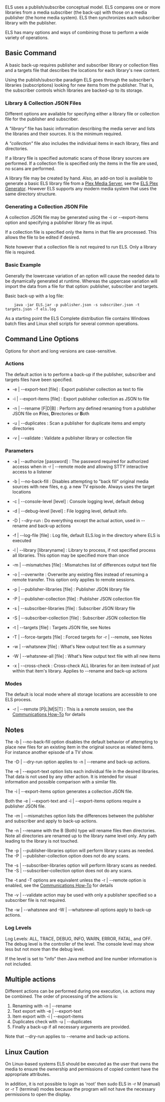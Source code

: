 ELS uses a publish/subscribe conceptual model. ELS compares one or more 
libraries from a media subscriber (the back-up) with those on a media 
publisher (the home media system). ELS then synchronizes each subscriber 
library with the publisher.

ELS has many options and ways of combining those to perform a wide 
variety of operations. 

## Basic Command

A basic back-up requires publisher and subscriber library or collection
files and a targets file that describes the locations for each library's
new content. 

Using the publish/subscribe paradigm ELS goes through the subscriber's 
libraries (subscriptions) looking for new items from the publisher. That 
is, the subscriber controls which libraries are backed-up to its 
storage. 

### Library & Collection JSON Files

Different options are available for specifying either a library file 
or collection file for the publisher and subscriber.

A *"library"* file has basic information describing the media server and 
lists the libraries and their sources. It is the minimum required.

A *"collection"* file also includes the individual items in each library,
files and directories.

If a library file is specified automatic scans of those library sources
are performed. If a collection file is specified only the items in the
file are used, no scans are performed.

A library file may be created by hand. Also, an add-on tool is available 
to generate a basic ELS library file from a [Plex Media 
Server](https://www.plex.tv), see the [ELS Plex 
Generator](https://github.com/GrokSoft/ELS-Plex-Generator). However ELS 
supports any modern media system that uses the same directory structure. 

### Generating a Collection JSON File

A collection JSON file may be generated using the -i or --export-items option
and specifying a publisher library file as input.

If a collection file is specified only the items in that file are processed.
This allows the file to be edited if desired.

Note however that a collection file is not required to run ELS. Only a
library file is required.

### Basic Example

Generally the lowercase variation of an option will cause the needed 
data to be dynamically generated at runtime. Whereas the uppercase 
variation will import the data from a file for that option: publisher,
subscriber and targets.

Basic back-up with a log file:
```
    java -jar ELS.jar -p publisher.json -s subscriber.json -t targets.json -f els.log
```

As a starting point the ELS Complete distribution file contains 
Windows batch files and Linux shell scripts for several common operations.

## Command Line Options

Options for short and long versions are case-sensitive.

### Actions

The default action is to perform a back-up if the publisher, subscriber and targets
files have been specified.

 * -e | --export-text [file] : Export publisher collection as text to file 
 
 * -i | --export-items [file] : Export publisher collection as JSON to file

 * -n | --rename [F|D|B] : Perform any defined renaming from a publisher JSON file 
     on **F**iles, **D**irectories or **B**oth
 
 * -u | --duplicates : Scan a publisher for duplicate items and empty directories
 
 * -v | --validate : Validate a publisher library or collection file
 
### Parameters

 * -a | --authorize [password] : The password required for authorized accesss
      when in -r | --remote mode and allowing STTY interactive access to a listener

 * -b | --no-back-fill : Disables attempting to "back fill" original media sources
     with new files, e.g. a new TV episode. Always uses the target locations

 * -c | --console-level [level] : Console logging level, default debug
 
 * -d | --debug-level [level] : File logging level, default info.
 
 * -D | --dry-run : Do everything except the actual action, used in --rename and
     back-up actions
 
 * -f | --log-file [file] : Log file, default ELS.log in the directory where
      ELS is executed
 
 * -l | --library [libraryname] : Library to process, if not specified process
      all libraries. This option may be specified more than once
 
 * -m | --mismatches [file] : Mismatches list of differences output text file

 * -o | --overwrite : Overwrite any existing files instead of resuming a remote transfer.
      This option only applies to remote sessions.

 * -p | --publisher-libraries [file] : Publisher JSON library file
 
 * -P | --publisher-collection [file] : Publisher JSON collection file

 * -s | --subscriber-libraries [file] : Subscriber JSON library file
 
 * -S | --subscriber-collection [file] : Subscriber JSON collection file
 
 * -t | --targets [file] : Targets JSON file, see Notes
 
 * -T | --force-targets [file] : Forced targets for -r | --remote, see Notes
 
 * -w | --whatsnew [file] : What's New output text file as a summary

 * -W | --whatsnew-all [file] : What's New output text file with all new items

 * -x | --cross-check : Cross-check ALL libraries for an item instead of just within
    that item's library. Applies to --rename and back-up actions

### Modes

The default is local mode where all storage locations are accessible to one ELS process.

 * -r | --remote [P|L|M|S|T] : This is a remote session,
     see the [Communications How-To](Communications-How-To) for details 



## Notes

The -b | --no-back-fill option disables the default behavior of attempting
to place new files for an existing item in the original source as related
items. For instance
another episode of a TV show.

The -D | --dry-run option applies to -n | --rename and back-up actions.

The -e | --export-text option lists each individual file in the desired
libraries. That data is not used by any other action. It is 
intended for visual information and possible comparison with a
similar file.

The -i | --export-items option generates a collection JSON file.

Both the -e | --export-text and -i | --export-items options require a 
publisher JSON file.

The -m | --mismatches option lists the differences between the publisher and
subscriber and apply to back-up actions.

The -n | --rename with the B (Both) type will rename files then directories.
Note all directories are renamed up to the library name level only. Any
path leading to the library is not touched.

The -p | --publisher-libraries option will perform library scans as needed. 
The -P | --publisher-collection option does not do any scans.

The -s | --subscriber-libraries option will perform library scans as needed.
The -S | --subscriber-collection option does not do any scans.

The -t and -T options are equivalent unless the -r | --remote option is enabled,
see the [Communications How-To](Communications-How-To) for details 

The -v | --validate action may be used with only a publisher specified 
so a subscriber file is not required.

The -w | --whatsnew and -W | --whatsnew-all options apply to back-up
actions.

### Log Levels

Log Levels: ALL, TRACE, DEBUG, INFO, WARN, ERROR, FATAL, and OFF. The debug level is
the controller of the level. The console level may show less but not more than
the debug level.

If the level is set to "info" then Java method and line number information is not included.

## Multiple actions

Different actions can be performed during one execution, i.e. actions may be
combined. The order of processing of the actions is:

 1. Renaming with -n | --rename
 2. Text export with -e | --export-text 
 3. Item export with -i | --export-items
 4. Duplicates check with -u | --duplicates
 5. Finally a back-up if all necessary arguments are provided. 

Note that --dry-run applies to --rename and back-up actions.

## Linux Caution

On Linux-based systems ELS should be executed as the user that owns the
media to ensure the ownership and permissions of copied content have
the appropriate attributes.

In addition, it is not possible to login as 'root' then sudo ELS in
-r M (manual) or -r T (terminal) modes because the program will not
have the necessary permissions to open the display.

